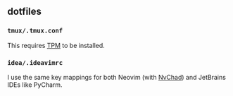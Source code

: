## dotfiles

### `tmux/.tmux.conf`
This requires [TPM](https://github.com/tmux-plugins/tpm) to be installed.

### `idea/.ideavimrc`
I use the same key mappings for both Neovim (with [NvChad](https://github.com/NvChad/NvChad
)) and JetBrains IDEs like PyCharm.
